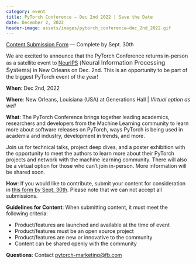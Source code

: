```yaml
---
category: event
title: PyTorch Conference – Dec 2nd 2022 | Save the Date 
date: December 2, 2022
header-image: assets/images/pytorch_conference–dec_2nd_2022.gif
---
```


[Content Submission Form](https://docs.google.com/forms/d/121ptOuhqhmcPev9g5Zt2Ffl-NtB_oeyFk5CWjumUVLQ/edit) — Complete by Sept. 30th

We are excited to announce that the PyTorch Conference returns in-person as a satellite event to [NeurlPS](https://nips.cc/) (<font size="3">Neural Information Processing Systems</font>) in New Orleans on Dec. 2nd. This is an opportunity to be part of the biggest PyTorch event of the year!

**When**: Dec 2nd, 2022

**Where**: New Orleans, Louisiana (USA) at Generations Hall &#124; *Virtual option as well*

**What**: The PyTorch Conference brings together leading academics, researchers and developers from the Machine Learning community to learn more about software releases on PyTorch, ways PyTorch is being used in academia and industry, development in trends, and more.

Join us for technical talks, project deep dives, and a poster exhibition with the opportunity to meet the authors to learn more about their PyTorch projects and network with the machine learning community. There will also be a virtual option for those who can’t join in-person. More information will be shared soon. 

**How**: If you would like to contribute, submit your content for consideration in [this form by Sept. 30th](https://forms.gle/A92Y1h9U4cDjYjnK9). Please note that we can not accept all submissions.

**Guidelines for Content**: When submitting content, it must meet the following criteria:
- Product/features are launched and available at the time of event
- Product/features must be an open source project
- Product/features are new or innovative to the community
- Content can be shared openly with the community

**Questions**: Contact pytorch-marketing@fb.com 
